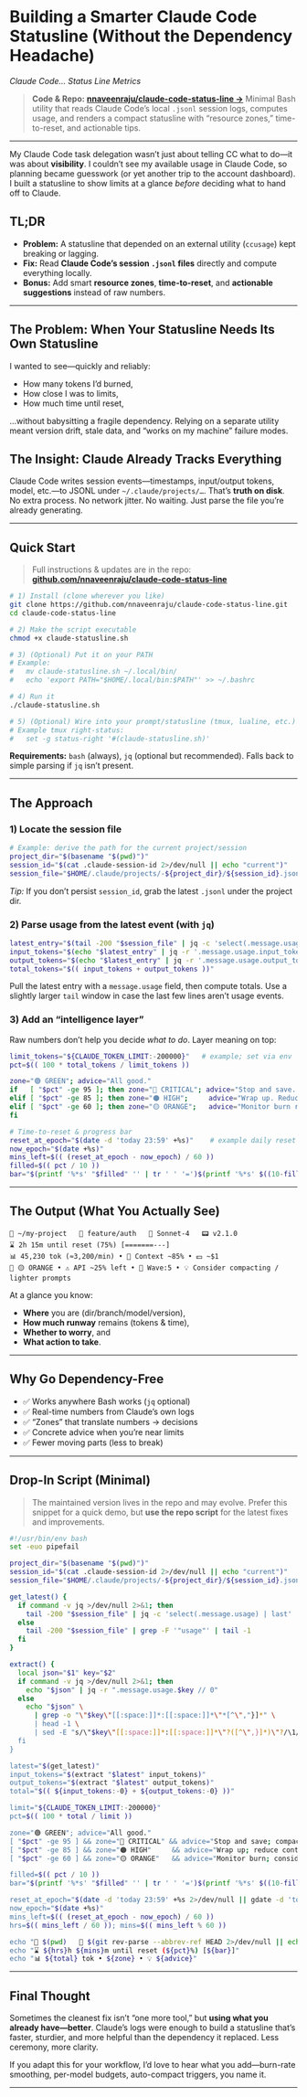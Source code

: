 # Building a Smarter Claude Code Statusline (Without the Dependency Headache)

*Claude Code… Status Line Metrics*

> **Code & Repo:** **[nnaveenraju/claude-code-status-line →](https://github.com/nnaveenraju/claude-code-status-line)**
> Minimal Bash utility that reads Claude Code’s local `.jsonl` session logs, computes usage, and renders a compact statusline with “resource zones,” time-to-reset, and actionable tips.

---

My Claude Code task delegation wasn’t just about telling CC what to do—it was about **visibility**. I couldn’t see my available usage in Claude Code, so planning became guesswork (or yet another trip to the account dashboard). I built a statusline to show limits at a glance *before* deciding what to hand off to Claude.

## TL;DR

* **Problem:** A statusline that depended on an external utility (`ccusage`) kept breaking or lagging.
* **Fix:** Read **Claude Code’s session `.jsonl` files** directly and compute everything locally.
* **Bonus:** Add smart **resource zones**, **time-to-reset**, and **actionable suggestions** instead of raw numbers.

---

## The Problem: When Your Statusline Needs Its Own Statusline

I wanted to see—quickly and reliably:

* How many tokens I’d burned,
* How close I was to limits,
* How much time until reset,

…without babysitting a fragile dependency. Relying on a separate utility meant version drift, stale data, and “works on my machine” failure modes.

## The Insight: Claude Already Tracks Everything

Claude Code writes session events—timestamps, input/output tokens, model, etc.—to JSONL under `~/.claude/projects/…`. That’s **truth on disk**. No extra process. No network jitter. No waiting. Just parse the file you’re already generating.

---

## Quick Start

> Full instructions & updates are in the repo: **[github.com/nnaveenraju/claude-code-status-line](https://github.com/nnaveenraju/claude-code-status-line)**

```bash
# 1) Install (clone wherever you like)
git clone https://github.com/nnaveenraju/claude-code-status-line.git
cd claude-code-status-line

# 2) Make the script executable
chmod +x claude-statusline.sh

# 3) (Optional) Put it on your PATH
# Example:
#   mv claude-statusline.sh ~/.local/bin/
#   echo 'export PATH="$HOME/.local/bin:$PATH"' >> ~/.bashrc

# 4) Run it
./claude-statusline.sh

# 5) (Optional) Wire into your prompt/statusline (tmux, lualine, etc.)
# Example tmux right-status:
#   set -g status-right '#(claude-statusline.sh)'
```

**Requirements:** `bash` (always), `jq` (optional but recommended). Falls back to simple parsing if `jq` isn’t present.

---

## The Approach

### 1) Locate the session file

```bash
# Example: derive the path for the current project/session
project_dir="$(basename "$(pwd)")"
session_id="$(cat .claude-session-id 2>/dev/null || echo "current")"
session_file="$HOME/.claude/projects/-${project_dir}/${session_id}.jsonl"
```

*Tip:* If you don’t persist `session_id`, grab the latest `.jsonl` under the project dir.

### 2) Parse usage from the latest event (with `jq`)

```bash
latest_entry="$(tail -200 "$session_file" | jq -c 'select(.message.usage) | last')"
input_tokens="$(echo "$latest_entry" | jq -r '.message.usage.input_tokens // 0')"
output_tokens="$(echo "$latest_entry" | jq -r '.message.usage.output_tokens // 0')"
total_tokens="$(( input_tokens + output_tokens ))"
```

Pull the latest entry with a `message.usage` field, then compute totals. Use a slightly larger `tail` window in case the last few lines aren’t usage events.

### 3) Add an “intelligence layer”

Raw numbers don’t help you decide *what to do*. Layer meaning on top:

```bash
limit_tokens="${CLAUDE_TOKEN_LIMIT:-200000}"   # example; set via env
pct=$(( 100 * total_tokens / limit_tokens ))

zone="🟢 GREEN"; advice="All good."
if   [ "$pct" -ge 95 ]; then zone="🔴 CRITICAL"; advice="Stop and save. Consider summarizing/compacting."
elif [ "$pct" -ge 85 ]; then zone="🟠 HIGH";     advice="Wrap up. Reduce context, chunk tasks."
elif [ "$pct" -ge 60 ]; then zone="🟡 ORANGE";   advice="Monitor burn rate. Consider lighter prompts."
fi

# Time-to-reset & progress bar
reset_at_epoch="$(date -d 'today 23:59' +%s)"    # example daily reset target
now_epoch="$(date +%s)"
mins_left=$(( (reset_at_epoch - now_epoch) / 60 ))
filled=$(( pct / 10 ))
bar="$(printf '%*s' "$filled" '' | tr ' ' '=')$(printf '%*s' $((10-filled)) '' | tr ' ' '-')"
```

---

## The Output (What You Actually See)

```
📁 ~/my-project   🌿 feature/auth   🤖 Sonnet-4   📟 v2.1.0
⌛ 2h 15m until reset (75%) [=======---]
📊 45,230 tok (≈3,200/min) • 🧠 Context ~85% • 💵 ~$1
🎯 🟡 ORANGE • ⚠️ API ~25% left • 🌊 Wave:5 • 💡 Consider compacting / lighter prompts
```

At a glance you know:

* **Where** you are (dir/branch/model/version),
* **How much runway** remains (tokens & time),
* **Whether to worry**, and
* **What action to take**.

---

## Why Go Dependency-Free

* ✅ Works anywhere Bash works (`jq` optional)
* ✅ Real-time numbers from Claude’s own logs
* ✅ “Zones” that translate numbers → decisions
* ✅ Concrete advice when you’re near limits
* ✅ Fewer moving parts (less to break)

---

## Drop-In Script (Minimal)

> The maintained version lives in the repo and may evolve. Prefer this snippet for a quick demo, but **use the repo script** for the latest fixes and improvements.

```bash
#!/usr/bin/env bash
set -euo pipefail

project_dir="$(basename "$(pwd)")"
session_id="$(cat .claude-session-id 2>/dev/null || echo "current")"
session_file="$HOME/.claude/projects/-${project_dir}/${session_id}.jsonl"

get_latest() {
  if command -v jq >/dev/null 2>&1; then
    tail -200 "$session_file" | jq -c 'select(.message.usage) | last'
  else
    tail -200 "$session_file" | grep -F '"usage"' | tail -1
  fi
}

extract() {
  local json="$1" key="$2"
  if command -v jq >/dev/null 2>&1; then
    echo "$json" | jq -r ".message.usage.$key // 0"
  else
    echo "$json" \
      | grep -o "\"$key\"[[:space:]]*:[[:space:]]*\"*[^\","}]*" \
      | head -1 \
      | sed -E "s/\"$key\"[[:space:]]*:[[:space:]]*\"?([^\",}]*)\"?/\1/"
  fi
}

latest="$(get_latest)"
input_tokens="$(extract "$latest" input_tokens)"
output_tokens="$(extract "$latest" output_tokens)"
total="$(( ${input_tokens:-0} + ${output_tokens:-0} ))"

limit="${CLAUDE_TOKEN_LIMIT:-200000}"
pct=$(( 100 * total / limit ))

zone="🟢 GREEN"; advice="All good."
[ "$pct" -ge 95 ] && zone="🔴 CRITICAL" && advice="Stop and save; compact context."
[ "$pct" -ge 85 ] && zone="🟠 HIGH"     && advice="Wrap up; reduce context."
[ "$pct" -ge 60 ] && zone="🟡 ORANGE"   && advice="Monitor burn; consider lighter prompts."

filled=$(( pct / 10 ))
bar="$(printf '%*s' "$filled" '' | tr ' ' '=')$(printf '%*s' $((10-filled)) '' | tr ' ' '-')"

reset_at_epoch="$(date -d 'today 23:59' +%s 2>/dev/null || gdate -d 'today 23:59' +%s)"
now_epoch="$(date +%s)"
mins_left=$(( (reset_at_epoch - now_epoch) / 60 ))
hrs=$(( mins_left / 60 )); mins=$(( mins_left % 60 ))

echo "📁 $(pwd)   🌿 $(git rev-parse --abbrev-ref HEAD 2>/dev/null || echo '-')"
echo "⌛ ${hrs}h ${mins}m until reset (${pct}%) [${bar}]"
echo "📊 ${total} tok • ${zone} • 💡 ${advice}"
```

---

## Final Thought

Sometimes the cleanest fix isn’t “one more tool,” but **using what you already have—better**. Claude’s logs were enough to build a statusline that’s faster, sturdier, and more helpful than the dependency it replaced. Less ceremony, more clarity.

If you adapt this for your workflow, I’d love to hear what you add—burn-rate smoothing, per-model budgets, auto-compact triggers, you name it.

---
